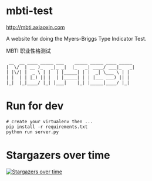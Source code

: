 # mbti-test

<http://mbti.axiaoxin.com>

A website for doing the Myers-Briggs Type Indicator Test.

MBTI 职业性格测试

     __  __ ____ _____ ___    _____ _____ ____ _____
    |  \/  | __ )_   _|_ _|  |_   _| ____/ ___|_   _|
    | |\/| |  _ \ | |  | |_____| | |  _| \___ \ | |
    | |  | | |_) || |  | |_____| | | |___ ___) || |
    |_|  |_|____/ |_| |___|    |_| |_____|____/ |_|
    
# Run for dev

```
# create your virtualenv then ...
pip install -r requirements.txt
python run server.py
```

# Stargazers over time

[![Stargazers over time](https://starchart.cc/axiaoxin/mbti.svg)](https://starchart.cc/axiaoxin/mbti)
